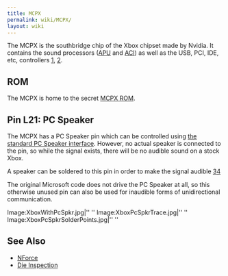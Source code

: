 ```yaml
---
title: MCPX
permalink: wiki/MCPX/
layout: wiki
---
```


The MCPX is the southbridge chip of the Xbox chipset made by Nvidia. It
contains the sound processors ([APU](/wiki/APU "wikilink") and
[ACI](/wiki/ACI "wikilink")) as well as the USB, PCI, IDE, etc, controllers
[1](https://web.archive.org/web/20010418214256/http://www.ga-hardware.com:80/preview.cfm?id=NVIDIAMCP),
[2](https://web.archive.org/web/20010410003338/http://www.nvnews.net/previews/mcpx/mcpx.shtml).

ROM
---

The MCPX is home to the secret [MCPX ROM](/wiki/MCPX_ROM "wikilink").

Pin L21: PC Speaker
-------------------

The MCPX has a PC Speaker pin which can be controlled using [the
standard PC Speaker interface](https://wiki.osdev.org/PC_Speaker).
However, no actual speaker is connected to the pin, so while the signal
exists, there will be no audible sound on a stock Xbox.

A speaker can be soldered to this pin in order to make the signal
audible
[3](https://www.youtube.com/watch?v=Te4MSskbBEE)[4](https://github.com/0DaveX/beep/)

The original Microsoft code does not drive the PC Speaker at all, so
this otherwise unused pin can also be used for inaudible forms of
unidirectional communication.

Image:XboxWithPcSpkr.jpg|'' '' Image:XboxPcSpkrTrace.jpg|'' ''
Image:XboxPcSpkrSolderPoints.jpg|'' ''

See Also
--------

-   [NForce](/wiki/NForce "wikilink")
-   [Die
    Inspection](http://siliconpr0n.org/archive/doku.php?id=azonenberg:nvidia:mcpx)

